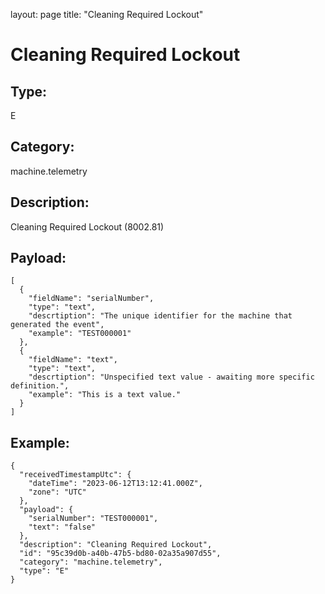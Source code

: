 layout: page
title: "Cleaning Required Lockout"

# Cleaning Required Lockout

## Type:

E

## Category:

machine.telemetry

## Description: 

Cleaning Required Lockout (8002.81)

## Payload:

```
[
  {
    "fieldName": "serialNumber",
    "type": "text",
    "descrtiption": "The unique identifier for the machine that generated the event",
    "example": "TEST000001"
  },
  {
    "fieldName": "text",
    "type": "text",
    "descrtiption": "Unspecified text value - awaiting more specific definition.",
    "example": "This is a text value."
  }
]
```

## Example:

```
{
  "receivedTimestampUtc": {
    "dateTime": "2023-06-12T13:12:41.000Z",
    "zone": "UTC"
  },
  "payload": {
    "serialNumber": "TEST000001",
    "text": "false"
  },
  "description": "Cleaning Required Lockout",
  "id": "95c39d0b-a40b-47b5-bd80-02a35a907d55",
  "category": "machine.telemetry",
  "type": "E"
}
```
